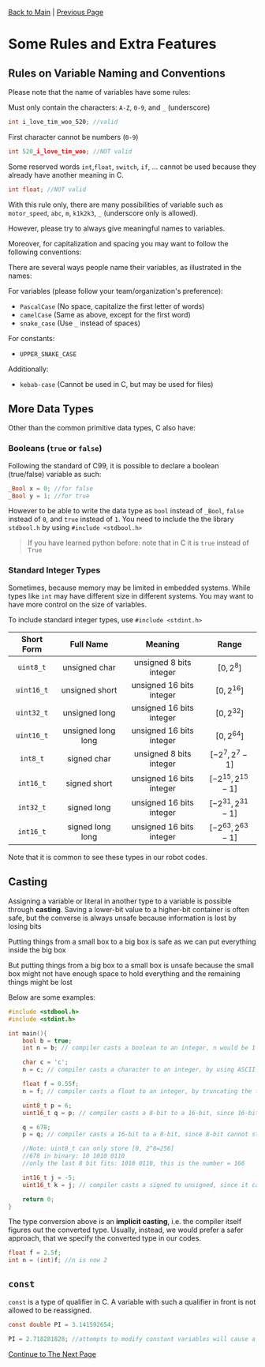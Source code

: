 [Back to Main](index.html) | [Previous Page](05_operators.html)

# Some Rules and Extra Features

## Rules on Variable Naming and Conventions

Please note that the name of variables have some rules:

Must only contain the characters: `A-Z`, `0-9`, and `_` (underscore)
```c
int i_love_tim_woo_520; //valid
```
First character cannot be numbers (`0-9`)
```c
int 520_i_love_tim_woo; //NOT valid
```
Some reserved words `int`,`float`, `switch`, `if`, ... cannot be used because they already have another meaning in C.
```c
int float; //NOT valid
```

With this rule only, there are many possibilities of variable such as `motor_speed`, `abc`, `m`, `k1k2k3`, `_` (underscore only is allowed).

However, please try to always give meaningful names to variables.

Moreover, for capitalization and spacing you may want to follow the following conventions:

There are several ways people name their variables, as illustrated in the names:

For variables (please follow your team/organization's preference):
* `PascalCase` (No space, capitalize the  first letter of words)
* `camelCase` (Same as above, except for the first word)
* `snake_case` (Use `_` instead of spaces)

For constants:

* `UPPER_SNAKE_CASE` 

Additionally:

* `kebab-case` (Cannot be used in C, but may be used for files)

## More Data Types 

Other than the common primitive data types, C also have:

### Booleans (`true` or `false`)

Following the standard of C99, it is possible to declare a boolean (true/false) variable as such:

```c
_Bool x = 0; //for false
_Bool y = 1; //for true
```
However to be able to write the data type as `bool` instead of `_Bool`, `false` instead of `0`, and `true` instead of `1`. You need to include the the library `stdbool.h` by using `#include <stdbool.h>`

> If you have learned python before: note that in C it is `true` instead of `True`

### Standard Integer Types

Sometimes, because memory may be limited in embedded systems. While types like `int` may have different size in different systems. You may want to have more control on the size of variables.

To include standard integer types, use `#include <stdint.h>`

|    Short Form    |    Full Name    | Meaning | Range |  
| :-----: | :-----: | :-----: | :-----: |
| `uint8_t` | unsigned char | unsigned 8 bits integer | $[0, 2^8]$|
|`uint16_t` | unsigned short | unsigned 16 bits integer | $[0, 2^{16}]$
|`uint32_t` | unsigned long | unsigned 16 bits integer | $[0, 2^{32}]$
|`uint16_t` | unsigned long long | unsigned 16 bits integer | $[0, 2^{64}]$
| `int8_t` | signed char | unsigned 8 bits integer | $[-2^7, 2^7 - 1]$|
|`int16_t` | signed short | unsigned 16 bits integer | $[- 2^{15}, 2^{15} - 1]$
|`int32_t` | signed long | unsigned 16 bits integer | $[- 2^{31}, 2^{31} - 1]$
|`int16_t` | signed long long | unsigned 16 bits integer | $[ - 2^{63}, 2^{63}-1]$

Note that it is common to see these types in our robot codes.

## Casting
Assigning a variable or literal in another type to a variable is possible through **casting**. Saving a lower-bit value to a higher-bit container is often safe, but the converse is always unsafe because information is lost by losing bits

Putting things from a small box to a big box is safe as we can put everything inside the big box

But putting things from a big box to a small box is unsafe because the small box might not have enough space to hold everything and the remaining things might be lost

Below are some examples:

```c
#include <stdbool.h>
#include <stdint.h>

int main(){
    bool b = true;
    int n = b; // compiler casts a boolean to an integer, n would be 1 because true -> 1; false -> 0

    char c = 'c';
    n = c; // compiler casts a character to an integer, by using ASCII conversion, n is now 99

    float f = 0.55f;
    n = f; // compiler casts a float to an integer, by truncating the floating point value, n is now 0, same goes with double

    uint8_t p = 6;
    uint16_t q = p; // compiler casts a 8-bit to a 16-bit, since 16-bit can hold larger values, q is also 6

    q = 678;
    p = q; // compiler casts a 16-bit to a 8-bit, since 8-bit cannot store a number this large, it will overflow.

    //Note: uint8_t can only store [0, 2^8=256]
    //678 in binary: 10 1010 0110
    //only the last 8 bit fits: 1010 0110, this is the number = 166

    int16_t j = -5;
    uint16_t k = j; // compiler casts a signed to unsigned, since it cannot store a negative number, it underflows and goes to 65531. Please refer to 2's complement integer representation to know more.

    return 0;
}
```

The type conversion above is an **implicit casting**, i.e. the compiler itself figures out the converted type. Usually, instead, we would prefer a safer approach, that we specify the converted type in our codes.

```c
float f = 2.5f;
int n = (int)f; //n is now 2
```

## `const`
 `const` is a type of qualifier in C. A variable with such a qualifier in front is not allowed to be reassigned.

```c
const double PI = 3.141592654;

PI = 2.718281828; //attempts to modify constant variables will cause a compiler error
```

[Continue to The Next Page](07_control_flow.html)